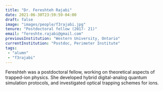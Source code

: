 ```yaml
---
title: "Dr. Fereshteh Rajabi"
date: 2021-06-30T23:59:59-04:00
draft: false
image: "images/people/f3rajabi.jpg"
tenure: "Postdoctoral fellow (2017- 21)"
email: "fereshte.rajabi@gmail.com"
previousInstitution: "Western University, Ontario"
currentInstitution: "Postdoc, Perimeter Institute"
tags:
 - "alumn"
 - "f3rajabi"
---
```


Fereshteh was a postdoctoral fellow, working on theoretical aspects of trapped-ion physics. She developed hybrid digital-analog quantum simulation protocols, and investigated optical trapping schemes for ions. 